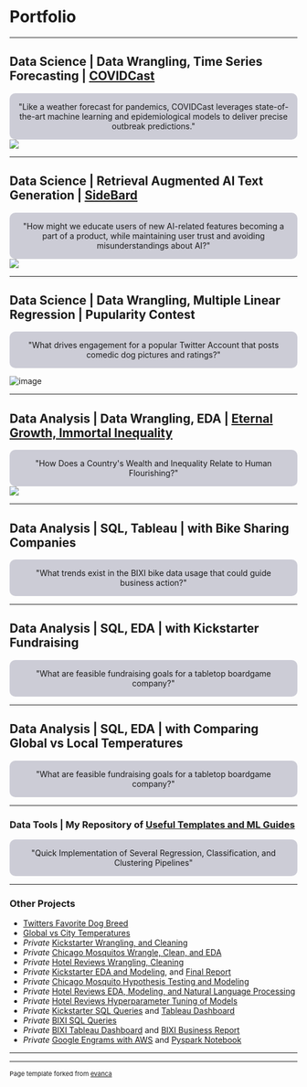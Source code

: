 # Portfolio

---

## Data Science | Data Wrangling, Time Series Forecasting | [COVIDCast](/pages/covid.md) 

<div align="center" style="background-color: #CCCCD6; padding: 15px; border-radius: 10px;">
"Like a weather forecast for pandemics, 
COVIDCast leverages state-of-the-art machine learning and epidemiological models
to deliver precise outbreak predictions."
</div>

<img src="https://github.com/scelarek/scelarek.github.io/assets/115444760/00381f16-48b4-4b64-bcb8-3df639dca68d">

---

## Data Science | Retrieval Augmented AI Text Generation | [SideBard](/pages/sidebard.md)

<div align="center" style="background-color: #CCCCD6; padding: 15px; border-radius: 10px;">
"How might we educate users of new AI-related features becoming a part of a product, while maintaining user trust and avoiding misunderstandings about AI?"
</div>

<img src="https://github.com/scelarek/scelarek.github.io/assets/115444760/c92477af-6723-4dbf-b471-711889ed3808">

---

## Data Science | Data Wrangling, Multiple Linear Regression | Pupularity Contest
<div align="center" style="background-color: #CCCCD6; padding: 15px; border-radius: 10px;">
"What drives engagement for a popular Twitter Account that posts comedic dog pictures and ratings?"
</div>

![image](https://github.com/scelarek/scelarek.github.io/assets/115444760/f37fb5d6-2f11-48b3-8ebf-7328e7e13c28)

---

## Data Analysis | Data Wrangling, EDA | [Eternal Growth, Immortal Inequality](pages/eternal.md)

<div align="center" style="background-color: #CCCCD6; padding: 15px; border-radius: 10px;">
"How Does a Country's Wealth and Inequality Relate to Human Flourishing?"
</div>

<img src="https://github.com/scelarek/scelarek.github.io/assets/115444760/614a1d55-c818-45f9-bee7-491c97b3a319">

---

## Data Analysis | SQL, Tableau | with Bike Sharing Companies

<div align="center" style="background-color: #CCCCD6; padding: 15px; border-radius: 10px;">
"What trends exist in the BIXI bike data usage that could guide business action?"
</div>

---

## Data Analysis | SQL, EDA | with Kickstarter Fundraising

<div align="center" style="background-color: #CCCCD6; padding: 15px; border-radius: 10px;">
"What are feasible fundraising goals for a tabletop boardgame company?"
</div>

---

## Data Analysis | SQL, EDA | with Comparing Global vs Local Temperatures

<div align="center" style="background-color: #CCCCD6; padding: 15px; border-radius: 10px;">
"What are feasible fundraising goals for a tabletop boardgame company?"
</div>

---

### Data Tools | My Repository of [Useful Templates and ML Guides](https://github.com/scelarek/Reference_Notebooks)
<div align="center" style="background-color: #CCCCD6; padding: 15px; border-radius: 10px;">
"Quick Implementation of Several Regression, Classification, and Clustering Pipelines"
</div>



--- 

### Other Projects

- [Twitters Favorite Dog Breed](https://github.com/scelarek/Data-Analysis-Projects/blob/a1f50a33c893b5dbeec4ae5739eff319f8f61a1c/Twitter%20Humor%20vs%20Cuteness/Twitter_Wrangle.ipynb)
- [Global vs City Temperatures](https://github.com/scelarek/Data-Analysis-Projects/blob/62ec589bf21700e670850a36ec8b401a67bc80bf/City%20vs%20Global%20Temp/Analying%20Yearly%20Average%20Temperature%20-%20Sam%20Celarek.docx.pdf) 
-  _Private_ [Kickstarter Wrangling, and Cleaning](https://github.com/scelarek/Universal_Code_Bank/blob/74bb8312a2477d66d72fc31ed31fda4c12c73458/Final%20Projects/Kickstarter/Wrangling%20Kickstarter.ipynb)
-  _Private_ [Chicago Mosquitos Wrangle, Clean, and EDA](https://github.com/scelarek/Universal_Code_Bank/blob/e7f4b0119f42746d40d18a42b06ffc8a3c2d2975/Brain%20Station/Project1,%20Mosquitos%20pt1/health.ipynb)
-  _Private_ [Hotel Reviews Wrangling, Cleaning](https://github.com/scelarek/Universal_Code_Bank/blob/59c0cb45dd66a74ed55f9239d9b894b53f66061b/Brain%20Station/Project3,%20NLP%20With%20Hotel%20pt1/Hotel_Project_Cleaning,%20pt1.ipynb)
- _Private_ [Kickstarter EDA and Modeling](https://github.com/scelarek/Universal_Code_Bank/blob/74bb8312a2477d66d72fc31ed31fda4c12c73458/Final%20Projects/Kickstarter/EDA%20Kickstarter.ipynb), and [Final Report](https://github.com/scelarek/Universal_Code_Bank/blob/74bb8312a2477d66d72fc31ed31fda4c12c73458/Final%20Projects/Kickstarter/Kickstarter%20Final%20Project.ipynb)
-  _Private_ [Chicago Mosquito Hypothesis Testing and Modeling](https://github.com/scelarek/Universal_Code_Bank/blob/b3f1ec2bd331d6fa944b089931168a2b35f5c56a/Brain%20Station/Project2,%20Mosquitos%20pt2/Samuel_Celarek_Stats_Part2.ipynb)
-  _Private_ [Hotel Reviews EDA, Modeling, and Natural Language Processing](https://github.com/scelarek/Universal_Code_Bank/blob/e8cfc54751e4b48a65cb001e56441b5fd19a472b/Brain%20Station/Project3,%20NLP%20With%20Hotel%20pt1/Hotel_Project_EDA_Wrangling,%20pt2.ipynb)
-  _Private_ [Hotel Reviews Hyperparameter Tuning of Models](https://github.com/scelarek/Universal_Code_Bank/blob/ba2c5ddc45c883327a8ec4a5fd281be15735d904/Brain%20Station/Project4,%20NLP%20With%20Hotel%20pt2/NLP%20Hotel%20pt2.ipynb)
-  _Private_ [Kickstarter SQL Queries](https://github.com/scelarek/Universal_Code_Bank/blob/f885714fbd4603df0d162cc19c737b02a5cc58e2/Final%20Projects/Kickstarter/SQL/Kickstarter%20sql%20scripts.sql) and [Tableau Dashboard](https://github.com/scelarek/Universal_Code_Bank/blob/f885714fbd4603df0d162cc19c737b02a5cc58e2/Final%20Projects/Kickstarter/SQL/Dashboard%201.png)
-  _Private_ [BIXI SQL Queries](https://github.com/scelarek/Universal_Code_Bank/blob/main/Brain%20Station/Project0a,%20BIXI%20SQL/Bixi%20Project%20Sam_Celarek.sql)
-  _Private_ [BIXI Tableau Dashboard](https://github.com/scelarek/Universal_Code_Bank/blob/94e8e404cd99acc7345d52829b70551024453c0e/Brain%20Station/Project0b,%20BIXI%20Tableau%20Dashboard/Sam_Celarek_BIXI_2.twb) and [BIXI Business Report](https://github.com/scelarek/Universal_Code_Bank/blob/94e8e404cd99acc7345d52829b70551024453c0e/Brain%20Station/Project0b,%20BIXI%20Tableau%20Dashboard/BIXI%202%20Sam_Celarek%20(4).pdf)
-  _Private_ [Google Engrams with AWS](https://github.com/scelarek/Universal_Code_Bank/blob/b2bde9a2218f95a6854e377f2b3e04626efbf89e/Brain%20Station/Project5,%20Google%20Engrams%20pt1/Google%20Engrams%20Report.ipynb) and [Pyspark Notebook](https://github.com/scelarek/Universal_Code_Bank/blob/84060cdfc7cba579aeddafbce5fcc91dc2662330/Brain%20Station/Project5,%20Google%20Engrams%20pt1/Google%20Engram%20PySpark%20Notebook.ipynb)

---




---
<p style="font-size:11px">Page template forked from <a href="https://github.com/evanca/quick-portfolio">evanca</a></p>
<!-- Remove above link if you don't want to attibute -->
